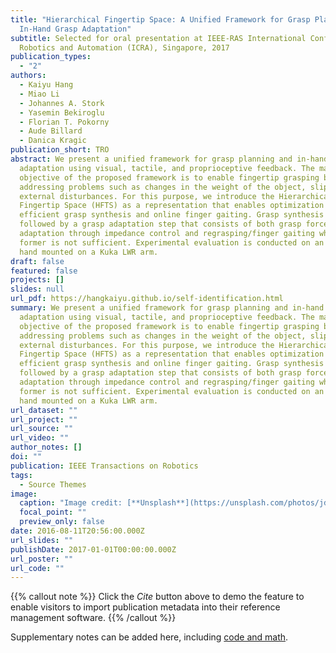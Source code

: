 ```yaml
---
title: "Hierarchical Fingertip Space: A Unified Framework for Grasp Planning and
  In-Hand Grasp Adaptation"
subtitle: Selected for oral presentation at IEEE-RAS International Conference on
  Robotics and Automation (ICRA), Singapore, 2017
publication_types:
  - "2"
authors:
  - Kaiyu Hang
  - Miao Li
  - Johannes A. Stork
  - Yasemin Bekiroglu
  - Florian T. Pokorny
  - Aude Billard
  - Danica Kragic
publication_short: TRO
abstract: We present a unified framework for grasp planning and in-hand grasp
  adaptation using visual, tactile, and proprioceptive feedback. The main
  objective of the proposed framework is to enable fingertip grasping by
  addressing problems such as changes in the weight of the object, slippage, and
  external disturbances. For this purpose, we introduce the Hierarchical
  Fingertip Space (HFTS) as a representation that enables optimization for both
  efficient grasp synthesis and online finger gaiting. Grasp synthesis is
  followed by a grasp adaptation step that consists of both grasp force
  adaptation through impedance control and regrasping/finger gaiting when the
  former is not sufficient. Experimental evaluation is conducted on an Allegro
  hand mounted on a Kuka LWR arm.
draft: false
featured: false
projects: []
slides: null
url_pdf: https://hangkaiyu.github.io/self-identification.html
summary: We present a unified framework for grasp planning and in-hand grasp
  adaptation using visual, tactile, and proprioceptive feedback. The main
  objective of the proposed framework is to enable fingertip grasping by
  addressing problems such as changes in the weight of the object, slippage, and
  external disturbances. For this purpose, we introduce the Hierarchical
  Fingertip Space (HFTS) as a representation that enables optimization for both
  efficient grasp synthesis and online finger gaiting. Grasp synthesis is
  followed by a grasp adaptation step that consists of both grasp force
  adaptation through impedance control and regrasping/finger gaiting when the
  former is not sufficient. Experimental evaluation is conducted on an Allegro
  hand mounted on a Kuka LWR arm.
url_dataset: ""
url_project: ""
url_source: ""
url_video: ""
author_notes: []
doi: ""
publication: IEEE Transactions on Robotics
tags:
  - Source Themes
image:
  caption: "Image credit: [**Unsplash**](https://unsplash.com/photos/jdD8gXaTZsc)"
  focal_point: ""
  preview_only: false
date: 2016-08-11T20:56:00.000Z
url_slides: ""
publishDate: 2017-01-01T00:00:00.000Z
url_poster: ""
url_code: ""
---
```


{{% callout note %}}
Click the _Cite_ button above to demo the feature to enable visitors to import publication metadata into their reference management software.
{{% /callout %}}

Supplementary notes can be added here, including [code and math](https://wowchemy.com/docs/content/writing-markdown-latex/).
